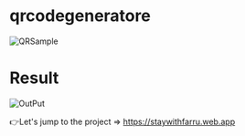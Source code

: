 # qrcodegeneratore

![QRSample](https://github.com/farrucoder/QR-CodeGeneratore/assets/114243390/a1877762-d671-4874-8e42-9ac131bab964)

# Result

![OutPut](https://github.com/farrucoder/QR-CodeGeneratore/assets/114243390/3d384471-27c3-404d-9457-198ff233025d)

👉Let's jump to the project => https://staywithfarru.web.app
